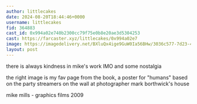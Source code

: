 ```yaml
---
author: littlecakes
date: 2024-08-20T18:44:46+0000
username: littlecakes
fid: 364883
cast_id: 0x994a02e740b2300cc79f75e0b8e20ae3d5304253
cast: https://farcaster.xyz/littlecakes/0x994a02e7
image: https://imagedelivery.net/BXluQx4ige9GuW0Ia56BHw/3036c577-7d23-4bdc-4a65-9b8d68d72800/original
layout: post
---
```


there is always kindness in mike's work IMO and some nostalgia

the right image is my fav page from the book, a poster for "humans" based on the party streamers on the wall at photographer mark borthwick's house

mike mills - graphics films 2009

<img src='https://imagedelivery.net/BXluQx4ige9GuW0Ia56BHw/3036c577-7d23-4bdc-4a65-9b8d68d72800/original' alt='' referrerpolicy='no-referrer'/>
<img src='https://imagedelivery.net/BXluQx4ige9GuW0Ia56BHw/c751f585-9ad3-4ba8-a160-bc4003792d00/original' alt='' referrerpolicy='no-referrer'/>
